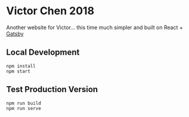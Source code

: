 # Victor Chen 2018
Another website for Victor... this time much simpler and built on React + [Gatsby](https://www.gatsbyjs.org)

## Local Development

```
npm install
npm start
```

## Test Production Version

```
npm run build
npm run serve
```
